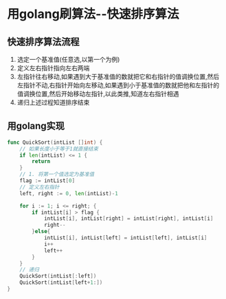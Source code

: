 # 用golang刷算法--快速排序算法

## 快速排序算法流程

1. 选定一个基准值(任意选,以第一个为例)
2. 定义左右指针指向左右两端
3. 左指针往右移动,如果遇到大于基准值的数就把它和右指针的值调换位置,然后左指针不动,右指针开始向左移动,如果遇到小于基准值的数就把他和左指针的值调换位置,然后开始移动左指针,以此类推,知道左右指针相遇
4. 递归上述过程知道排序结束

## 用golang实现

```go
func QuickSort(intList []int) {
	// 如果长度小于等于1就直接结束
	if len(intList) <= 1 {
		return
	}
	// 1. 将第一个值选定为基准值
	flag := intList[0]
	// 定义左右指针
	left, right := 0, len(intList)-1

	for i := 1; i <= right; {
		if intList[i] > flag {
			intList[i], intList[right] = intList[right], intList[i]
			right--
		}else{
			intList[i], intList[left] = intList[left], intList[i]
			i++
			left++
		}
	}
	// 递归
	QuickSort(intList[:left])
	QuickSort(intList[left+1:])
}
```

